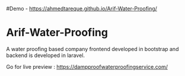 #Demo - https://ahmedtareque.github.io/Arif-Water-Proofing/


# Arif-Water-Proofing
A water proofing based company frontend developed in bootstrap and backend is developed in laravel.


Go for live preview : https://dampproofwaterproofingservice.com/
